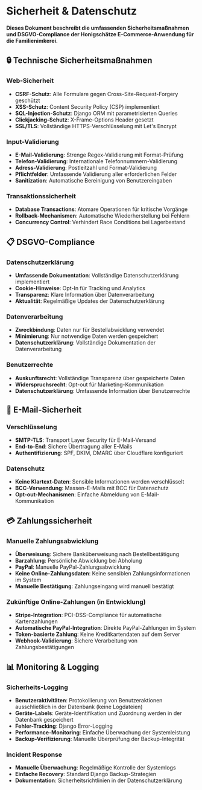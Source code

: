 # Sicherheit & Datenschutz

**Dieses Dokument beschreibt die umfassenden Sicherheitsmaßnahmen und DSGVO-Compliance der Honigschätze E-Commerce-Anwendung für die Familienimkerei.**

## 🔒 **Technische Sicherheitsmaßnahmen**

### **Web-Sicherheit**
- **CSRF-Schutz**: Alle Formulare gegen Cross-Site-Request-Forgery geschützt
- **XSS-Schutz**: Content Security Policy (CSP) implementiert
- **SQL-Injection-Schutz**: Django ORM mit parametrisierten Queries
- **Clickjacking-Schutz**: X-Frame-Options Header gesetzt
- **SSL/TLS**: Vollständige HTTPS-Verschlüsselung mit Let's Encrypt

### **Input-Validierung**
- **E-Mail-Validierung**: Strenge Regex-Validierung mit Format-Prüfung
- **Telefon-Validierung**: Internationale Telefonnummern-Validierung
- **Adress-Validierung**: Postleitzahl und Format-Validierung
- **Pflichtfelder**: Umfassende Validierung aller erforderlichen Felder
- **Sanitization**: Automatische Bereinigung von Benutzereingaben

### **Transaktionssicherheit**
- **Database Transactions**: Atomare Operationen für kritische Vorgänge
- **Rollback-Mechanismen**: Automatische Wiederherstellung bei Fehlern
- **Concurrency Control**: Verhindert Race Conditions bei Lagerbestand

## 📋 **DSGVO-Compliance**

### **Datenschutzerklärung**
- **Umfassende Dokumentation**: Vollständige Datenschutzerklärung implementiert
- **Cookie-Hinweise**: Opt-In für Tracking und Analytics
- **Transparenz**: Klare Information über Datenverarbeitung
- **Aktualität**: Regelmäßige Updates der Datenschutzerklärung

### **Datenverarbeitung**
- **Zweckbindung**: Daten nur für Bestellabwicklung verwendet
- **Minimierung**: Nur notwendige Daten werden gespeichert
- **Datenschutzerklärung**: Vollständige Dokumentation der Datenverarbeitung

### **Benutzerrechte**
- **Auskunftsrecht**: Vollständige Transparenz über gespeicherte Daten
- **Widerspruchsrecht**: Opt-out für Marketing-Kommunikation
- **Datenschutzerklärung**: Umfassende Information über Benutzerrechte

## 🔐 **E-Mail-Sicherheit**

### **Verschlüsselung**
- **SMTP-TLS**: Transport Layer Security für E-Mail-Versand
- **End-to-End**: Sichere Übertragung aller E-Mails
- **Authentifizierung**: SPF, DKIM, DMARC über Cloudflare konfiguriert

### **Datenschutz**
- **Keine Klartext-Daten**: Sensible Informationen werden verschlüsselt
- **BCC-Verwendung**: Massen-E-Mails mit BCC für Datenschutz
- **Opt-out-Mechanismen**: Einfache Abmeldung von E-Mail-Kommunikation

## 💳 **Zahlungssicherheit**

### **Manuelle Zahlungsabwicklung**
- **Überweisung**: Sichere Banküberweisung nach Bestellbestätigung
- **Barzahlung**: Persönliche Abwicklung bei Abholung
- **PayPal**: Manuelle PayPal-Zahlungsabwicklung
- **Keine Online-Zahlungsdaten**: Keine sensiblen Zahlungsinformationen im System
- **Manuelle Bestätigung**: Zahlungseingang wird manuell bestätigt

### **Zukünftige Online-Zahlungen (in Entwicklung)**
- **Stripe-Integration**: PCI-DSS-Compliance für automatische Kartenzahlungen
- **Automatische PayPal-Integration**: Direkte PayPal-Zahlungen im System
- **Token-basierte Zahlung**: Keine Kreditkartendaten auf dem Server
- **Webhook-Validierung**: Sichere Verarbeitung von Zahlungsbestätigungen

## 📊 **Monitoring & Logging**

### **Sicherheits-Logging**
- **Benutzeraktivitäten**: Protokollierung von Benutzeraktionen ausschließlich in der Datenbank (keine Logdateien)
- **Geräte-Labels**: Geräte-Identifikation und Zuordnung werden in der Datenbank gespeichert
- **Fehler-Tracking**: Django Error-Logging
- **Performance-Monitoring**: Einfache Überwachung der Systemleistung
- **Backup-Verifizierung**: Manuelle Überprüfung der Backup-Integrität

### **Incident Response**
- **Manuelle Überwachung**: Regelmäßige Kontrolle der Systemlogs
- **Einfache Recovery**: Standard Django Backup-Strategien
- **Dokumentation**: Sicherheitsrichtlinien in der Datenschutzerklärung